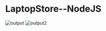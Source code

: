 # LaptopStore--NodeJS
![output](https://github.com/HidayahJadaan/LaptopStore--NodeJS/assets/121747756/05be8902-70e1-42aa-898b-c3eac5d986d4)
![output2](https://github.com/HidayahJadaan/LaptopStore--NodeJS/assets/121747756/b7d7039a-d64a-41e0-99f7-ff4d347fd26a)
